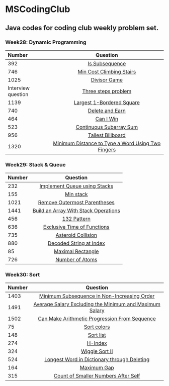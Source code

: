 # MSCodingClub
## Java codes for coding club weekly problem set.

### Week28: Dynamic Programming
|Number         |       Question                    |
| :-----------  |       :----------:                | 
|392            |       [Is Subsequence](https://leetcode.com/problems/is-subsequence/)              |
|746            |       [Min Cost Climbing Stairs](https://leetcode.com/problems/min-cost-climbing-stairs/)    |
|1025           |       [Divisor Game](https://leetcode.com/problems/divisor-game/)                |
|Interview question|    [Three steps problem](https://leetcode-cn.com/problems/three-steps-problem-lcci/)|
|1139           |       [Largest 1-Bordered Square](https://leetcode.com/problems/largest-1-bordered-square/)|
|740            |       [Delete and Earn](https://leetcode.com/problems/delete-and-earn/)|
|464            |       [Can I Win](https://leetcode.com/problems/can-i-win/)|
|523            |       [Continuous Subarray Sum](https://leetcode.com/problems/continuous-subarray-sum/)|
|956            |       [Tallest Billboard](https://leetcode.com/problems/tallest-billboard/)|
|1320           |       [Minimum Distance to Type a Word Using Two Fingers](https://leetcode.com/problems/minimum-distance-to-type-a-word-using-two-fingers/)|

### Week29: Stack & Queue
|Number         |       Question                    |
| :-----------  |       :----------:                | 
|232            |       [Implement Queue using Stacks](https://leetcode.com/problems/implement-queue-using-stacks/)              |
|155            |       [Min stack](https://leetcode.com/problems/min-stack/)                                                     |
|1021           |       [Remove Outermost Parentheses](https://leetcode.com/problems/remove-outermost-parentheses/)               |
|1441           |       [Build an Array With Stack Operations](https://leetcode.com/problems/build-an-array-with-stack-operations/)|
|456            |       [132 Pattern](https://leetcode.com/problems/132-pattern/) |
|636            |       [Exclusive Time of Functions](https://leetcode.com/problems/exclusive-time-of-functions/)|
|735            |       [Asteroid Collision](https://leetcode.com/problems/asteroid-collision/)|
|880            |       [Decoded String at Index](https://leetcode.com/problems/decoded-string-at-index/)|
|85             |       [Maximal Rectangle](https://leetcode.com/problems/maximal-rectangle/)|
|726            |       [Number of Atoms](https://leetcode.com/problems/number-of-atoms/)|

### Week30: Sort
|Number         |       Question                    |
| :-----------  |       :----------:                | 
|1403            |       [Minimum Subsequence in Non-Increasing Order](https://leetcode.com/problems/minimum-subsequence-in-non-increasing-order/)              |
|1491            |       [Average Salary Excluding the Minimum and Maximum Salary](https://leetcode.com/problems/average-salary-excluding-the-minimum-and-maximum-salary/)  |
|1502           |       [Can Make Arithmetic Progression From Sequence](https://leetcode.com/problems/can-make-arithmetic-progression-from-sequence/)               |
|75           |       [Sort colors](https://leetcode.com/problems/sort-colors/)|
|148           |       [Sort list](https://leetcode.com/problems/sort-list/) |
|274            |       [H-Index ](https://leetcode.com/problems/h-index)|
|324            |       [Wiggle Sort II](https://leetcode.com/problems/wiggle-sort-ii)|
|524            |       [Longest Word in Dictionary through Deleting](https://leetcode.com/problems/longest-word-in-dictionary-through-deleting)|
|164             |       [Maximum Gap ](https://leetcode.com/problems/maximum-gap)|
|315            |       [Count of Smaller Numbers After Self ](https://leetcode.com/problems/count-of-smaller-numbers-after-self)|
